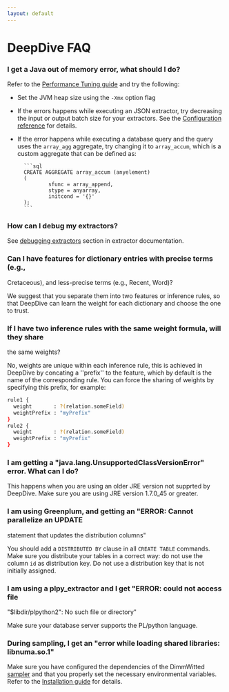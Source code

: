 ```yaml
---
layout: default
---
```


# DeepDive FAQ


### I get a Java out of memory error, what should I do?

Refer to the [Performance Tuning guide](../advanced/performance.html) and try the following:

- Set the JVM heap size using the `-Xmx` option flag

- If the errors happens while executing an JSON extractor, try decreasing the input
  or output batch size for your extractors. See the [Configuration
  reference](configuration.html#json) for details.

- If the error happens while executing a database query and the query uses the
        `array_agg` aggregate, try changing it to `array_accum`, which is a custom
        aggregate that can be defined as:

        ```sql
        CREATE AGGREGATE array_accum (anyelement)
        (
                sfunc = array_append,
                stype = anyarray,
                initcond = '{}'
        );
        ```


### How can I debug my extractors?

See [debugging extractors](extractors.html#debug_extractors) section in extractor documentation.

### Can I have features for dictionary entries with precise terms (e.g.,
Cretaceous), and less-precise terms (e.g., Recent, Word)?

We suggest that you separate them into two features or inference rules, so that
DeepDive can learn the weight for each dictionary and choose the one to trust.

### If I have two inference rules with the same weight formula, will they share
the same weights?

No, weights are unique within each inference rule, this is achieved in DeepDive
by concating a ''prefix'' to the
feature, which by default is the name of the corresponding rule. You can force
the sharing of weights by specifying this
prefix, for example:

```bash
rule1 {
  weight       : ?(relation.someField)
  weightPrefix : "myPrefix"
}
rule2 {
  weight       : ?(relation.someField)
  weightPrefix : "myPrefix"
}
```

### I am getting a "java.lang.UnsupportedClassVersionError" error. What can I do?

This happens when you are using an older JRE version not supprted by DeepDive.
Make sure you are using JRE version 1.7.0_45 or greater.


### I am using Greenplum, and getting an "ERROR: Cannot parallelize an UPDATE
statement that updates the distribution columns"

You should add a `DISTRIBUTED BY` clause in all `CREATE TABLE` commands. Make
sure you distribute your tables in a correct way: do not use the column `id` as
distribution key. Do not use a distribution key that is not initially assigned.


### I am using a plpy_extractor and I get  "ERROR: could not access file
"$libdir/plpython2": No such file or directory"

Make sure your database server supports the PL/python language.

### During sampling, I get an "error while loading shared libraries: libnuma.so.1"

Make sure you have configured the dependencies of the DimmWitted
[sampler](sampler.html) and that you properly set the necessary environmental
variables. Refer to the [Installation guide](installation.html#sampler) for
details.

